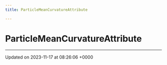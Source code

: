 ```yaml
---
title: ParticleMeanCurvatureAttribute

---
```


# ParticleMeanCurvatureAttribute





-------------------------------

Updated on 2023-11-17 at 08:26:06 +0000